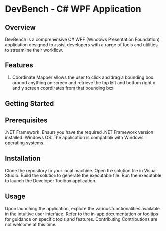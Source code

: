 # DevBench - C# WPF Application

## Overview
DevBench is a comprehensive C# WPF (Windows Presentation Foundation) application designed to assist developers with a range of tools and utilities to streamline their workflow.

## Features
1. Coordinate Mapper
Allows the user to click and drag a bounding box around anything on screen and retrieve
the top left and bottom right x and y screen coordinates from that bounding box.

## Getting Started
## Prerequisites
.NET Framework: Ensure you have the required .NET Framework version installed.
Windows OS: The application is compatible with Windows operating systems.
## Installation
Clone the repository to your local machine.
Open the solution file in Visual Studio.
Build the solution to generate the executable file.
Run the executable to launch the Developer Toolbox application.
## Usage
Upon launching the application, explore the various functionalities available in the intuitive user interface.
Refer to the in-app documentation or tooltips for guidance on specific tools and features.
Contributing
Contributions are not welcome at this time.
